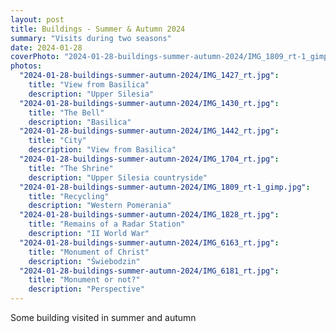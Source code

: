 ```yaml
---
layout: post
title: Buildings - Summer & Autumn 2024
summary: "Visits during two seasons"
date: 2024-01-28
coverPhoto: "2024-01-28-buildings-summer-autumn-2024/IMG_1809_rt-1_gimp"
photos:
  "2024-01-28-buildings-summer-autumn-2024/IMG_1427_rt.jpg":
    title: "View from Basilica"
    description: "Upper Silesia"
  "2024-01-28-buildings-summer-autumn-2024/IMG_1430_rt.jpg":
    title: "The Bell"
    description: "Basilica"
  "2024-01-28-buildings-summer-autumn-2024/IMG_1442_rt.jpg":
    title: "City"
    description: "View from Basilica"
  "2024-01-28-buildings-summer-autumn-2024/IMG_1704_rt.jpg":
    title: "The Shrine"
    description: "Upper Silesia countryside"
  "2024-01-28-buildings-summer-autumn-2024/IMG_1809_rt-1_gimp.jpg":
    title: "Recycling"
    description: "Western Pomerania"
  "2024-01-28-buildings-summer-autumn-2024/IMG_1828_rt.jpg":
    title: "Remains of a Radar Station"
    description: "II World War"
  "2024-01-28-buildings-summer-autumn-2024/IMG_6163_rt.jpg":
    title: "Monument of Christ"
    description: "Świebodzin"
  "2024-01-28-buildings-summer-autumn-2024/IMG_6181_rt.jpg":
    title: "Monument or not?"
    description: "Perspective"
---
```


Some building visited in summer and autumn
